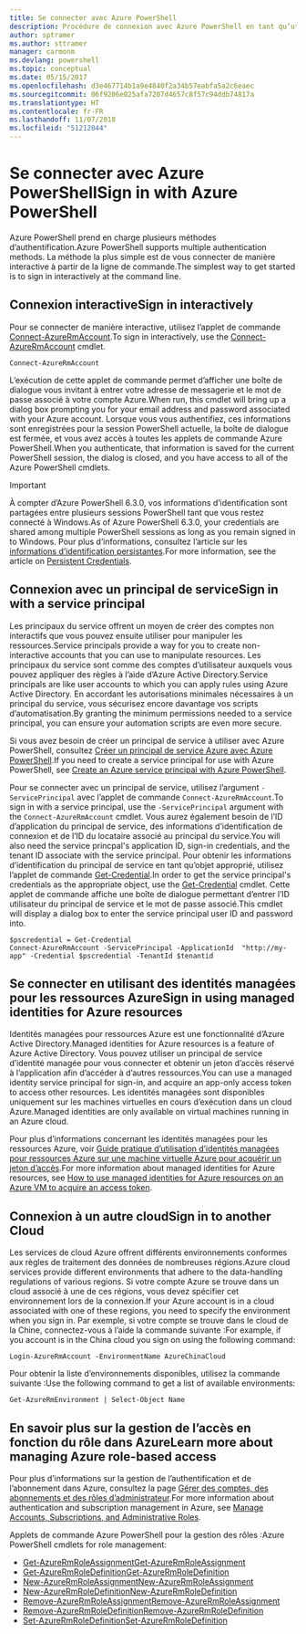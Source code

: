 ```yaml
---
title: Se connecter avec Azure PowerShell
description: Procédure de connexion avec Azure PowerShell en tant qu’utilisateur, en tant que principal de service, ou avec des identités managées pour les ressources Azure.
author: sptramer
ms.author: sttramer
manager: carmonm
ms.devlang: powershell
ms.topic: conceptual
ms.date: 05/15/2017
ms.openlocfilehash: d3e467714b1a9e4840f2a34b57eabfa5a2c6eaec
ms.sourcegitcommit: 06f9206e025afa7207d4657c8f57c94ddb74817a
ms.translationtype: HT
ms.contentlocale: fr-FR
ms.lasthandoff: 11/07/2018
ms.locfileid: "51212044"
---
```

# <a name="sign-in-with-azure-powershell"></a><span data-ttu-id="ae0b6-103">Se connecter avec Azure PowerShell</span><span class="sxs-lookup"><span data-stu-id="ae0b6-103">Sign in with Azure PowerShell</span></span>

<span data-ttu-id="ae0b6-104">Azure PowerShell prend en charge plusieurs méthodes d’authentification.</span><span class="sxs-lookup"><span data-stu-id="ae0b6-104">Azure PowerShell supports multiple authentication methods.</span></span> <span data-ttu-id="ae0b6-105">La méthode la plus simple est de vous connecter de manière interactive à partir de la ligne de commande.</span><span class="sxs-lookup"><span data-stu-id="ae0b6-105">The simplest way to get started is to sign in interactively at the command line.</span></span>

## <a name="sign-in-interactively"></a><span data-ttu-id="ae0b6-106">Connexion interactive</span><span class="sxs-lookup"><span data-stu-id="ae0b6-106">Sign in interactively</span></span>

<span data-ttu-id="ae0b6-107">Pour se connecter de manière interactive, utilisez l’applet de commande [Connect-AzureRmAccount](/powershell/module/azurerm.profile/connect-azurermaccount).</span><span class="sxs-lookup"><span data-stu-id="ae0b6-107">To sign in interactively, use the [Connect-AzureRmAccount](/powershell/module/azurerm.profile/connect-azurermaccount) cmdlet.</span></span>

```azurepowershell-interactive
Connect-AzureRmAccount
```

<span data-ttu-id="ae0b6-108">L’exécution de cette applet de commande permet d’afficher une boîte de dialogue vous invitant à entrer votre adresse de messagerie et le mot de passe associé à votre compte Azure.</span><span class="sxs-lookup"><span data-stu-id="ae0b6-108">When run, this cmdlet will bring up a dialog box prompting you for your email address and password associated with your Azure account.</span></span> <span data-ttu-id="ae0b6-109">Lorsque vous vous authentifiez, ces informations sont enregistrées pour la session PowerShell actuelle, la boîte de dialogue est fermée, et vous avez accès à toutes les applets de commande Azure PowerShell.</span><span class="sxs-lookup"><span data-stu-id="ae0b6-109">When you authenticate, that information is saved for the current PowerShell session, the dialog is closed, and you have access to all of the Azure PowerShell cmdlets.</span></span>

> [!IMPORTANT]
> <span data-ttu-id="ae0b6-110">À compter d’Azure PowerShell 6.3.0, vos informations d’identification sont partagées entre plusieurs sessions PowerShell tant que vous restez connecté à Windows.</span><span class="sxs-lookup"><span data-stu-id="ae0b6-110">As of Azure PowerShell 6.3.0, your credentials are shared among multiple PowerShell sessions as long as you remain signed in to Windows.</span></span> <span data-ttu-id="ae0b6-111">Pour plus d’informations, consultez l’article sur les [informations d’identification persistantes](context-persistence.md).</span><span class="sxs-lookup"><span data-stu-id="ae0b6-111">For more information, see the article on [Persistent Credentials](context-persistence.md).</span></span>

## <a name="sign-in-with-a-service-principal"></a><span data-ttu-id="ae0b6-112">Connexion avec un principal de service</span><span class="sxs-lookup"><span data-stu-id="ae0b6-112">Sign in with a service principal</span></span>

<span data-ttu-id="ae0b6-113">Les principaux du service offrent un moyen de créer des comptes non interactifs que vous pouvez ensuite utiliser pour manipuler les ressources.</span><span class="sxs-lookup"><span data-stu-id="ae0b6-113">Service principals provide a way for you to create non-interactive accounts that you can use to manipulate resources.</span></span> <span data-ttu-id="ae0b6-114">Les principaux du service sont comme des comptes d’utilisateur auxquels vous pouvez appliquer des règles à l’aide d’Azure Active Directory.</span><span class="sxs-lookup"><span data-stu-id="ae0b6-114">Service principals are like user accounts to which you can apply rules using Azure Active Directory.</span></span> <span data-ttu-id="ae0b6-115">En accordant les autorisations minimales nécessaires à un principal du service, vous sécurisez encore davantage vos scripts d’automatisation.</span><span class="sxs-lookup"><span data-stu-id="ae0b6-115">By granting the minimum permissions needed to a service principal, you can ensure your automation scripts are even more secure.</span></span>

<span data-ttu-id="ae0b6-116">Si vous avez besoin de créer un principal de service à utiliser avec Azure PowerShell, consultez [Créer un principal de service Azure avec Azure PowerShell](create-azure-service-principal-azureps.md).</span><span class="sxs-lookup"><span data-stu-id="ae0b6-116">If you need to create a service principal for use with Azure PowerShell, see [Create an Azure service principal with Azure PowerShell](create-azure-service-principal-azureps.md).</span></span>

<span data-ttu-id="ae0b6-117">Pour se connecter avec un principal de service, utilisez l’argument `-ServicePrincipal` avec l’applet de commande `Connect-AzureRmAccount`.</span><span class="sxs-lookup"><span data-stu-id="ae0b6-117">To sign in with a service principal, use the `-ServicePrincipal` argument with the `Connect-AzureRmAccount` cmdlet.</span></span> <span data-ttu-id="ae0b6-118">Vous aurez également besoin de l’ID d’application du principal de service, des informations d’identification de connexion et de l’ID du locataire associé au principal du service.</span><span class="sxs-lookup"><span data-stu-id="ae0b6-118">You will also need the service princpal's application ID, sign-in credentials, and the tenant ID associate with the service principal.</span></span> <span data-ttu-id="ae0b6-119">Pour obtenir les informations d’identification du principal de service en tant qu’objet approprié, utilisez l’applet de commande [Get-Credential](/powershell/module/microsoft.powershell.security/get-credential).</span><span class="sxs-lookup"><span data-stu-id="ae0b6-119">In order to get the service principal's credentials as the appropriate object, use the [Get-Credential](/powershell/module/microsoft.powershell.security/get-credential) cmdlet.</span></span> <span data-ttu-id="ae0b6-120">Cette applet de commande affiche une boîte de dialogue permettant d’entrer l’ID utilisateur du principal de service et le mot de passe associé.</span><span class="sxs-lookup"><span data-stu-id="ae0b6-120">This cmdlet will display a dialog box to enter the service principal user ID and password into.</span></span>

```azurepowershell-interactive
$pscredential = Get-Credential
Connect-AzureRmAccount -ServicePrincipal -ApplicationId  "http://my-app" -Credential $pscredential -TenantId $tenantid
```

## <a name="sign-in-using-managed-identities-for-azure-resources"></a><span data-ttu-id="ae0b6-121">Se connecter en utilisant des identités managées pour les ressources Azure</span><span class="sxs-lookup"><span data-stu-id="ae0b6-121">Sign in using managed identities for Azure resources</span></span>

<span data-ttu-id="ae0b6-122">Identités managées pour ressources Azure est une fonctionnalité d’Azure Active Directory.</span><span class="sxs-lookup"><span data-stu-id="ae0b6-122">Managed identities for Azure resources is a feature of Azure Active Directory.</span></span> <span data-ttu-id="ae0b6-123">Vous pouvez utiliser un principal de service d’identité managée pour vous connecter et obtenir un jeton d’accès réservé à l’application afin d’accéder à d’autres ressources.</span><span class="sxs-lookup"><span data-stu-id="ae0b6-123">You can use a managed identity service principal for sign-in, and acquire an app-only access token to access other resources.</span></span> <span data-ttu-id="ae0b6-124">Les identités managées sont disponibles uniquement sur les machines virtuelles en cours d’exécution dans un cloud Azure.</span><span class="sxs-lookup"><span data-stu-id="ae0b6-124">Managed identities are only available on virtual machines running in an Azure cloud.</span></span>

<span data-ttu-id="ae0b6-125">Pour plus d’informations concernant les identités managées pour les ressources Azure, voir [Guide pratique d’utilisation d’identités managées pour ressources Azure sur une machine virtuelle Azure pour acquérir un jeton d’accès](/azure/active-directory/managed-identities-azure-resources/how-to-use-vm-token).</span><span class="sxs-lookup"><span data-stu-id="ae0b6-125">For more information about managed identities for Azure resources, see [How to use managed identities for Azure resources on an Azure VM to acquire an access token](/azure/active-directory/managed-identities-azure-resources/how-to-use-vm-token).</span></span>

## <a name="sign-in-to-another-cloud"></a><span data-ttu-id="ae0b6-126">Connexion à un autre cloud</span><span class="sxs-lookup"><span data-stu-id="ae0b6-126">Sign in to another Cloud</span></span>

<span data-ttu-id="ae0b6-127">Les services de cloud Azure offrent différents environnements conformes aux règles de traitement des données de nombreuses régions.</span><span class="sxs-lookup"><span data-stu-id="ae0b6-127">Azure cloud services provide different environments that adhere to the data-handling regulations of various regions.</span></span> <span data-ttu-id="ae0b6-128">Si votre compte Azure se trouve dans un cloud associé à une de ces régions, vous devez spécifier cet environnement lors de la connexion.</span><span class="sxs-lookup"><span data-stu-id="ae0b6-128">If your Azure account is in a cloud associated with one of these regions, you need to specify the environment when you sign in.</span></span> <span data-ttu-id="ae0b6-129">Par exemple, si votre compte se trouve dans le cloud de la Chine, connectez-vous à l’aide la commande suivante :</span><span class="sxs-lookup"><span data-stu-id="ae0b6-129">For example, if you account is in the China cloud you sign on using the following command:</span></span>

```azurepowershell-interactive
Login-AzureRmAccount -EnvironmentName AzureChinaCloud
```

<span data-ttu-id="ae0b6-130">Pour obtenir la liste d’environnements disponibles, utilisez la commande suivante :</span><span class="sxs-lookup"><span data-stu-id="ae0b6-130">Use the following command to get a list of available environments:</span></span>

```azurepowershell-interactive
Get-AzureRmEnvironment | Select-Object Name
```

## <a name="learn-more-about-managing-azure-role-based-access"></a><span data-ttu-id="ae0b6-131">En savoir plus sur la gestion de l’accès en fonction du rôle dans Azure</span><span class="sxs-lookup"><span data-stu-id="ae0b6-131">Learn more about managing Azure role-based access</span></span>

<span data-ttu-id="ae0b6-132">Pour plus d’informations sur la gestion de l’authentification et de l’abonnement dans Azure, consultez la page [Gérer des comptes, des abonnements et des rôles d’administrateur](/azure/active-directory/role-based-access-control-configure).</span><span class="sxs-lookup"><span data-stu-id="ae0b6-132">For more information about authentication and subscription management in Azure, see [Manage Accounts, Subscriptions, and Administrative Roles](/azure/active-directory/role-based-access-control-configure).</span></span>

<span data-ttu-id="ae0b6-133">Applets de commande Azure PowerShell pour la gestion des rôles :</span><span class="sxs-lookup"><span data-stu-id="ae0b6-133">Azure PowerShell cmdlets for role management:</span></span>

* [<span data-ttu-id="ae0b6-134">Get-AzureRmRoleAssignment</span><span class="sxs-lookup"><span data-stu-id="ae0b6-134">Get-AzureRmRoleAssignment</span></span>](/powershell/module/AzureRM.Resources/Get-AzureRmRoleAssignment)
* [<span data-ttu-id="ae0b6-135">Get-AzureRmRoleDefinition</span><span class="sxs-lookup"><span data-stu-id="ae0b6-135">Get-AzureRmRoleDefinition</span></span>](/powershell/module/AzureRM.Resources/Get-AzureRmRoleDefinition)
* [<span data-ttu-id="ae0b6-136">New-AzureRmRoleAssignment</span><span class="sxs-lookup"><span data-stu-id="ae0b6-136">New-AzureRmRoleAssignment</span></span>](/powershell/module/AzureRM.Resources/New-AzureRmRoleAssignment)
* [<span data-ttu-id="ae0b6-137">New-AzureRmRoleDefinition</span><span class="sxs-lookup"><span data-stu-id="ae0b6-137">New-AzureRmRoleDefinition</span></span>](/powershell/module/AzureRM.Resources/New-AzureRmRoleDefinition)
* [<span data-ttu-id="ae0b6-138">Remove-AzureRmRoleAssignment</span><span class="sxs-lookup"><span data-stu-id="ae0b6-138">Remove-AzureRmRoleAssignment</span></span>](/powershell/module/AzureRM.Resources/Remove-AzureRmRoleAssignment)
* [<span data-ttu-id="ae0b6-139">Remove-AzureRmRoleDefinition</span><span class="sxs-lookup"><span data-stu-id="ae0b6-139">Remove-AzureRmRoleDefinition</span></span>](/powershell/module/AzureRM.Resources/Remove-AzureRmRoleDefinition)
* [<span data-ttu-id="ae0b6-140">Set-AzureRmRoleDefinition</span><span class="sxs-lookup"><span data-stu-id="ae0b6-140">Set-AzureRmRoleDefinition</span></span>](/powershell/moduel/AzureRM.Resources/Set-AzureRmRoleDefinition)
